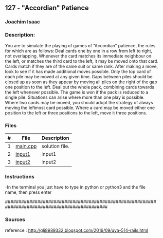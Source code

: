 ## 127 - "Accordian" Patience

### Joachim Isaac 

### Description:
You are to simulate the playing of games of “Accordian” patience, the rules for which are as follows:
Deal cards one by one in a row from left to right, not overlapping. Whenever the card
matches its immediate neighbour on the left, or matches the third card to the left, it may
be moved onto that card. Cards match if they are of the same suit or same rank. After
making a move, look to see if it has made additional moves possible. Only the top card of
each pile may be moved at any given time. Gaps between piles should be closed up as soon
as they appear by moving all piles on the right of the gap one position to the left. Deal out
the whole pack, combining cards towards the left whenever possible. The game is won if
the pack is reduced to a single pile.
Situations can arise where more than one play is possible. Where two cards may be moved, you
should adopt the strategy of always moving the leftmost card possible. Where a card may be moved
either one position to the left or three positions to the left, move it three positions.


### Files

|   #   | File                        | Description                                                |
| :---: | --------------------------  | ---------------------------------------------------------- |
|   1   | [main.cpp](./main.cpp)      | solution file.                                             |
|   2   | [input1](./input1)          | input1                                                     | 
|   3   | [input2](./input2)          | input2                                                     |   





### Instructions

-In the terminal you just have to type in python or python3 and the file name, then press enter


##############################################################################################

### Sources
reference : http://glj8989332.blogspot.com/2019/09/uva-514-rails.html

